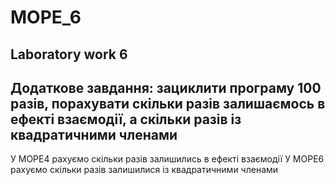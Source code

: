 # MOPE_6
Laboratory work 6
-------------------------------------------------------------
Додаткове завдання: 
зациклити програму 100 разів, 
порахувати скільки разів залишаємось в ефекті взаємодії,
а скільки разів із квадратичними членами
--------------------------------------------------------------
У МОРЕ4 рахуємо скільки разів залишились в ефекті взаємодії
У МОРЕ6 рахуємо скільки разів залишилися із квадратичними членами
